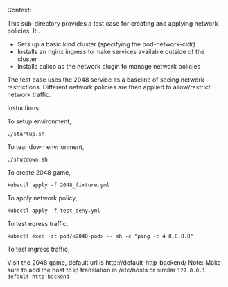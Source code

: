 Context:

This sub-directory provides a test case for creating and applying network
policies.  It..
- Sets up a basic kind cluster (specifying the pod-network-cidr)
- Installs an nginx ingress to make services available outside of the cluster
- Installs calico as the network plugin to manage network policies

The test case uses the 2048 service as a baseline of seeing network
restrictions.  Different network policies are then applied to allow/restrict
network traffic.

Instuctions:

To setup environment,

`./startup.sh`

To tear down envrionment,

`./shutdown.sh`

To create 2048 game,

`kubectl apply -f 2048_fixture.yml`

To apply network policy,

`kubectl apply -f test_deny.yml`

To test egress traffic,

`kubectl exec -it pod/<2048-pod> -- sh -c "ping -c 4 8.8.8.8"`

To test ingress traffic,

Visit the 2048 game, default url is http://default-http-backend/
Note: Make sure to add the host to ip translation in /etc/hosts or similar
`127.0.0.1 default-http-backend`
